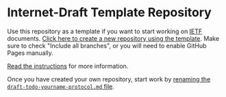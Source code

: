 # Internet-Draft Template Repository

Use this repository as a template if you want to start working on
[IETF](https://www.ietf.org/) documents. [Click here to create a new repository using the
template](https://github.com/martinthomson/internet-draft-template/generate).
Make sure to check "Include all branches", or you will need to enable GitHub Pages manually.

[Read the
instructions](https://github.com/martinthomson/i-d-template/blob/main/doc/TEMPLATE.md)
for more information.

Once you have created your own repository, start work by
[renaming the `draft-todo-yourname-protocol.md` file](../../edit/main/draft-todo-yourname-protocol.md).
